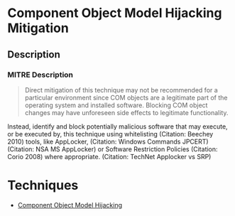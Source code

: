 
# Component Object Model Hijacking Mitigation

## Description

### MITRE Description

> Direct mitigation of this technique may not be recommended for a particular environment since COM objects are a legitimate part of the operating system and installed software. Blocking COM object changes may have unforeseen side effects to legitimate functionality.

Instead, identify and block potentially malicious software that may execute, or be executed by, this technique using whitelisting (Citation: Beechey 2010) tools, like AppLocker, (Citation: Windows Commands JPCERT) (Citation: NSA MS AppLocker) or Software Restriction Policies (Citation: Corio 2008) where appropriate. (Citation: TechNet Applocker vs SRP)


# Techniques


* [Component Object Model Hijacking](../techniques/Component-Object-Model-Hijacking.md)

